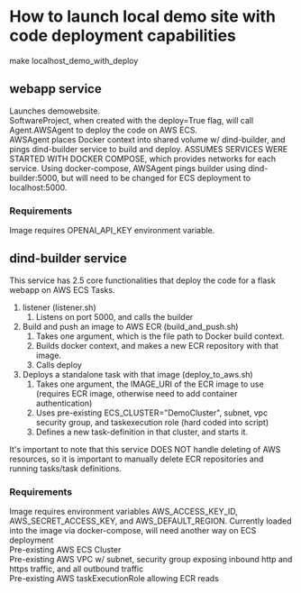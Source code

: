 # How to launch local demo site with code deployment capabilities

make localhost_demo_with_deploy

## webapp service

Launches demowebsite. \
SoftwareProject, when created with the deploy=True flag, will call Agent.AWSAgent to deploy the code on AWS ECS.\
AWSAgent places Docker context into shared volume w/ dind-builder, and pings dind-builder service to build and deploy. ASSUMES SERVICES WERE STARTED WITH DOCKER COMPOSE, which provides networks for each service. Using docker-compose, AWSAgent pings builder using dind-builder:5000, but will need to be changed for ECS deployment to localhost:5000.

### Requirements

Image requires OPENAI_API_KEY environment variable. 

## dind-builder service

This service has 2.5 core functionalities that deploy the code for a flask webapp on AWS ECS Tasks.

   1. listener (listener.sh)
      1. Listens on port 5000, and calls the builder
   2. Build and push an image to AWS ECR (build_and_push.sh)
      1. Takes one argument, which is the file path to Docker build context. 
      2. Builds docker context, and makes a new ECR repository with that image. 
      3. Calls deploy
   3. Deploys a standalone task with that image (deploy_to_aws.sh)
      1. Takes one argument, the IMAGE_URI of the ECR image to use (requires ECR image, otherwise need to add container authentication)
      2. Uses pre-existing ECS_CLUSTER="DemoCluster", subnet, vpc security group, and taskexecution role (hard coded into script)
      3. Defines a new task-definition in that cluster, and starts it.

It's important to note that this service DOES NOT handle deleting of AWS resources, so it is important to manually delete ECR repositories and running tasks/task definitions.

### Requirements

Image requires environment variables AWS_ACCESS_KEY_ID, AWS_SECRET_ACCESS_KEY, and AWS_DEFAULT_REGION. Currently loaded into the image via docker-compose, will need another way on ECS deployment\
Pre-existing AWS ECS Cluster\
Pre-existing AWS VPC w/ subnet, security group exposing inbound http and https traffic, and all outbound traffic \
Pre-existing AWS taskExecutionRole allowing ECR reads
